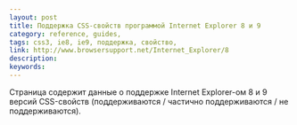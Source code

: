 ```yaml
---
layout: post
title: Поддержка CSS-свойств программой Internet Explorer 8 и 9
category: reference, guides, 
tags: css3, ie8, ie9, поддержка, свойство, 
link: http://www.browsersupport.net/Internet_Explorer/8
description: 
keywords: 
---
```


<p>Страница содержит данные о поддержке Internet Explorer-ом 8 и 9 версий CSS-свойств (поддерживаются / частично поддерживаются / не поддерживаются).</p>
